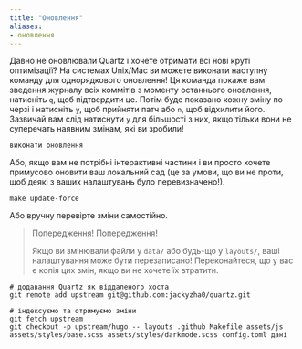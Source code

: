 ```yaml
---
title: "Оновлення"
aliases:
- оновлення
---
```


Давно не оновлювали Quartz і хочете отримати всі нові круті оптимізації? На системах Unix/Mac ви можете виконати наступну команду для однорядкового оновлення! Ця команда покаже вам зведення журналу всіх коммітів з моменту останнього оновлення, натисніть `q`, щоб підтвердити це. Потім буде показано кожну зміну по черзі і натисніть `y`, щоб прийняти патч або `n`, щоб відхилити його. Зазвичай вам слід натиснути `y` для більшості з них, якщо тільки вони не суперечать наявним змінам, які ви зробили!

```оболонка
виконати оновлення
```

Або, якщо вам не потрібні інтерактивні частини і ви просто хочете примусово оновити ваш локальний сад (це за умови, що ви не проти, щоб деякі з ваших налаштувань було перевизначено!).

```hell
make update-force
```

Або вручну перевірте зміни самостійно.

> Попередження! Попередження!
>
> Якщо ви змінювали файли у `data/` або будь-що у `layouts/`, ваші налаштування може бути перезаписано!
> Переконайтеся, що у вас є копія цих змін, якщо ви не хочете їх втратити.


```hell
# додавання Quartz як віддаленого хоста
git remote add upstream git@github.com:jackyzha0/quartz.git

# індексуємо та отримуємо зміни
git fetch upstream
git checkout -p upstream/hugo -- layouts .github Makefile assets/js assets/styles/base.scss assets/styles/darkmode.scss config.toml дані
```